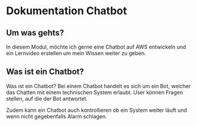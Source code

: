 # Dokumentation Chatbot 

## Um was gehts? 
In diesem Modul, möchte ich gerne eine Chatbot auf AWS entwickeln und ein Lernvideo erstellen um mein Wissen weiter zu geben. 


## Was ist ein Chatbot?
Was ist ein Chatbot? 
Bei einem Chatbot handelt es sich um ein Bot, welcher das Chatten mit einem technischen System erlaubt. 
User können Fragen stellen, auf die der Bot antwortet. 

Zudem kann ein Chatbot auch kontrollieren ob ein System weiter läuft und wenn nicht gegebenfalls Alarm schlagen. 
